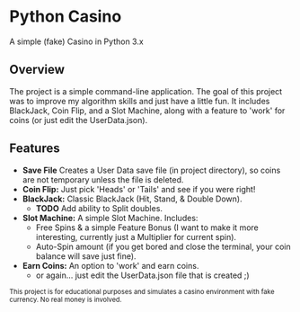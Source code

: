 # Python Casino
A simple (fake) Casino in Python 3.x

## Overview
The project is a simple command-line application. The goal of this project was to improve my algorithm skills and just have a little fun. 
It includes BlackJack, Coin Flip, and a Slot Machine, along with a feature to 'work' for coins (or just edit the UserData.json).

## Features
- **Save File** Creates a User Data save file (in project directory), so coins are not temporary unless the file is deleted.
- **Coin Flip:** Just pick 'Heads' or 'Tails' and see if you were right!
- **BlackJack:** Classic BlackJack (Hit, Stand, & Double Down).
  - **TODO** Add ability to Split doubles.
- **Slot Machine:** A simple Slot Machine. Includes:
  - Free Spins & a simple Feature Bonus (I want to make it more interesting, currently just a Multiplier for current spin).
  - Auto-Spin amount (if you get bored and close the terminal, your coin balance will save just fine).
- **Earn Coins:** An option to 'work' and earn coins.
  - or again... just edit the UserData.json file that is created ;)

<sub>This project is for educational purposes and simulates a casino environment with fake currency. No real money is involved.</sub>
